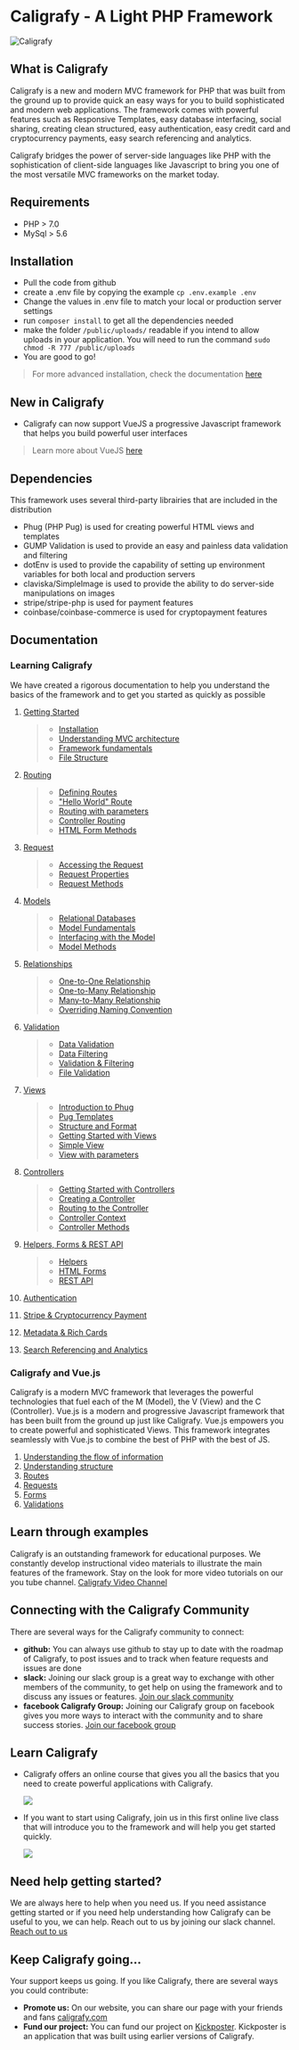 # Caligrafy - A Light PHP Framework
![Caligrafy](https://caligrafy.com/public/images/resources/banner_white.png)

## What is Caligrafy

Caligrafy is a new and modern MVC framework for PHP that was built from the ground up to provide quick an easy ways for you to build sophisticated and modern web applications. The framework comes with powerful features such as Responsive Templates, easy database interfacing, social sharing, creating clean structured, easy authentication, easy credit card and cryptocurrency payments, easy search referencing and analytics.

Caligrafy bridges the power of server-side languages like PHP with the sophistication of client-side languages like Javascript to bring you one of the most versatile MVC frameworks on the market today.


## Requirements
+ PHP > 7.0
+ MySql > 5.6


## Installation
+ Pull the code from github
+ create a .env file by copying the example `cp .env.example .env`
+ Change the values in .env file to match your local or production server settings
+ run `composer install` to get all the dependencies needed
+ make the folder `/public/uploads/` readable if you intend to allow uploads in your application. You will need to run the command `sudo chmod -R 777 /public/uploads`
+ You are good to go!

> For more advanced installation, check the documentation [here](https://github.com/DoryAzar/mvc/wiki/1.-Getting-Started)

## New in Caligrafy
+ Caligrafy can now support VueJS a progressive Javascript framework that helps you build powerful user interfaces

> Learn more about VueJS [here](https://vuejs.org/)


## Dependencies

This framework uses several third-party librairies that are included in the distribution
+ Phug (PHP Pug) is used for creating powerful HTML views and templates
+ GUMP Validation is used to provide an easy and painless data validation and filtering
+ dotEnv is used to provide the capability of setting up environment variables for both local and production servers
+ claviska/SimpleImage is used to provide the ability to do server-side manipulations on images
+ stripe/stripe-php is used for payment features
+ coinbase/coinbase-commerce is used for cryptopayment features


## Documentation

### Learning Caligrafy

We have created a rigorous documentation to help you understand the basics of the framework and to get you started as quickly as possible

1. [Getting Started](https://github.com/DoryAzar/mvc/wiki/1.-Getting-Started)
    > + [Installation](https://github.com/DoryAzar/mvc/wiki/1.-Getting-Started)
    > + [Understanding MVC architecture](https://github.com/DoryAzar/mvc/wiki/1.-Getting-Started#architecture)
    > + [Framework fundamentals](https://github.com/DoryAzar/mvc/wiki/1.-Getting-Started#fundamentals)
    > + [File Structure](https://github.com/DoryAzar/mvc/wiki/1.-Getting-Started#filestructure)

2. [Routing](https://github.com/DoryAzar/mvc/wiki/2.-Routing)
    > + [Defining Routes](https://github.com/DoryAzar/mvc/wiki/2.-Routing#definingroutes)
    > + ["Hello World" Route](https://github.com/DoryAzar/mvc/wiki/2.-Routing#basicroute)
    > + [Routing with parameters](https://github.com/DoryAzar/mvc/wiki/2.-Routing#parameterroute)
    > + [Controller Routing](https://github.com/DoryAzar/mvc/wiki/2.-Routing#controllerroute)
    > + [HTML Form Methods](https://github.com/DoryAzar/mvc/wiki/2.-Routing#htmlformmethods)
    
3. [Request](https://github.com/DoryAzar/mvc/wiki/3.-Request)
    > + [Accessing the Request](https://github.com/DoryAzar/mvc/wiki/3.-Request#accessrequest)
    > + [Request Properties](https://github.com/DoryAzar/mvc/wiki/3.-Request#requestproperties)
    > + [Request Methods](https://github.com/DoryAzar/mvc/wiki/3.-Request#requestmethods)

4. [Models](https://github.com/DoryAzar/mvc/wiki/4.-Models)
    > + [Relational Databases](https://github.com/DoryAzar/mvc/wiki/4.-Models)
    > + [Model Fundamentals](https://github.com/DoryAzar/mvc/wiki/4.-Models#modelfundamentals)
    > + [Interfacing with the Model](https://github.com/DoryAzar/mvc/wiki/4.-Models#modelfundamentals)
    > + [Model Methods](https://github.com/DoryAzar/mvc/wiki/4.-Models#modelmethods)
5. [Relationships](https://github.com/DoryAzar/mvc/wiki/5.-Relationships)
    > + [One-to-One Relationship](https://github.com/DoryAzar/mvc/wiki/5.-Relationships)
    > + [One-to-Many Relationship](https://github.com/DoryAzar/mvc/wiki/5.-Relationships#onetomany)
    > + [Many-to-Many Relationship](https://github.com/DoryAzar/mvc/wiki/5.-Relationships#manytomany)
    > + [Overriding Naming Convention](https://github.com/DoryAzar/mvc/wiki/5.-Relationships#override)
6. [Validation](https://github.com/DoryAzar/mvc/wiki/6.-Validation)
    > + [Data Validation](https://github.com/DoryAzar/mvc/wiki/6.-Validation#validation)
    > + [Data Filtering](https://github.com/DoryAzar/mvc/wiki/6.-Validation#filter)
    > + [Validation & Filtering](https://github.com/DoryAzar/mvc/wiki/6.-Validation#validationandfiltering)
    > + [File Validation](https://github.com/DoryAzar/mvc/wiki/6.-Validation#filevalidation)
7. [Views](https://github.com/DoryAzar/mvc/wiki/7.-Views)
    > + [Introduction to Phug](https://github.com/DoryAzar/mvc/wiki/7.-Views#introduction)
    > + [Pug Templates](https://github.com/DoryAzar/mvc/wiki/7.-Views#templates)
    > + [Structure and Format](https://github.com/DoryAzar/mvc/wiki/7.-Views#structure)
    > + [Getting Started with Views](https://github.com/DoryAzar/mvc/wiki/7.-Views#viewsstartup)
    > + [Simple View](https://github.com/DoryAzar/mvc/wiki/7.-Views#simpleview)
    > + [View with parameters](https://github.com/DoryAzar/mvc/wiki/7.-Views#parameterview)
8. [Controllers](https://github.com/DoryAzar/mvc/wiki/8.-Controllers)
    > + [Getting Started with Controllers](https://github.com/DoryAzar/mvc/wiki/8.-Controllers)
    > + [Creating a Controller](https://github.com/DoryAzar/mvc/wiki/8.-Controllers#createcontroller)
    > + [Routing to the Controller](https://github.com/DoryAzar/mvc/wiki/8.-Controllers#controllerrouting)
    > + [Controller Context](https://github.com/DoryAzar/mvc/wiki/8.-Controllers#controllercontext)
    > + [Controller Methods](https://github.com/DoryAzar/mvc/wiki/8.-Controllers#controllermethods)
9. [Helpers, Forms & REST API](https://github.com/DoryAzar/mvc/wiki/9.-Helpers-,-Forms-&-REST-API)
    > + [Helpers](https://github.com/DoryAzar/mvc/wiki/9.-Helpers-,-Forms-&-REST-API#helpers)
    > + [HTML Forms](https://github.com/DoryAzar/mvc/wiki/9.-Helpers-,-Forms-&-REST-API#forms)
    > + [REST API](https://github.com/DoryAzar/mvc/wiki/9.-Helpers-,-Forms-&-REST-API#restapi)
10. [Authentication](https://github.com/DoryAzar/mvc/wiki/9.1-Authentication)
11. [Stripe & Cryptocurrency Payment](https://github.com/DoryAzar/caligrafy/wiki/9.2-Stripe-&-Cryptocurrency-Payment)
12. [Metadata & Rich Cards](https://github.com/DoryAzar/mvc/wiki/9.3-Metadata-&-Social-Rich-Cards)
13. [Search Referencing and Analytics](https://github.com/DoryAzar/caligrafy/wiki/9.4-Search-Referencing-and-Analytics)

### Caligrafy and Vue.js

Caligrafy is a modern MVC framework that leverages the powerful technologies that fuel each of the M (Model), the V (View) and the C (Controller). Vue.js is a modern and progressive Javascript framework that has been built from the  ground up just like Caligrafy. Vue.js empowers you to create powerful and sophisticated Views. 
This framework integrates seamlessly with Vue.js to combine the best of PHP with the best of JS.

1. [Understanding the flow of information](https://github.com/DoryAzar/caligrafy/wiki/9.7-Understanding-the-flow-of-information)
2. [Understanding structure](https://github.com/DoryAzar/caligrafy/wiki/9.7.1-Understanding-the-structure)
3. [Routes](https://github.com/DoryAzar/caligrafy/wiki/9.7.2-Routes)
3. [Requests](https://github.com/DoryAzar/caligrafy/wiki/9.7.3-Requests)
4. [Forms](https://github.com/DoryAzar/caligrafy/wiki/9.7.4-Forms)
5. [Validations](https://github.com/DoryAzar/caligrafy/wiki/9.7.5-Validations)
    
## Learn through examples
Caligrafy is an outstanding framework for educational purposes. We constantly develop instructional video materials to illustrate the main features of the framework. Stay on the look for more video tutorials on our you tube channel.
[Caligrafy Video Channel](https://www.youtube.com/channel/UCo0ZZbiHVGlF9lFWFpVhG8g)
    
## Connecting with the Caligrafy Community
There are several ways for the Caligrafy community to connect:
+ **github:** You can always use github to stay up to date with the roadmap of Caligrafy, to post issues and to track when feature requests and issues are done
+ **slack:** Joining our slack group is a great way to exchange with other members of the community, to get help on using the framework and to discuss any issues or features.
[Join our slack community](https://join.slack.com/t/caligrafy/shared_invite/enQtNjI4OTQwOTk0NTM0LWMyMmJiODI5M2E2ZTI5MjEwM2E3MTM2NWRkMWJjOTc3NmU4ZmY2ZjRiN2ZkMmE2YmE1YjhkZTRmNmI5MzE5Yzc)
+ **facebook Caligrafy Group:** Joining our Caligrafy group on facebook gives you more ways to interact with the community and to share success stories. 
[Join our facebook group](https://www.facebook.com/groups/caligrafy/)

## Learn Caligrafy

+ Caligrafy offers an online course that gives you all the basics that you need to create powerful applications with Caligrafy.


    [![](https://caligrafy.com/public/images/resources/viewcourse.png)](https://www.udemy.com/caligrafy/)



+ If you want to start using Caligrafy, join us in this first online live class that will introduce you to the framework and will help you get started quickly.
    
    
    [![](https://caligrafy.com/public/images/resources/joinevent.png)](https://www.eventbrite.com/e/learn-php-using-caligrafy-tickets-62056781504?utm-medium=discovery&utm-campaign=social&utm-content=attendeeshare&aff=escb&utm-source=cp&utm-term=listing)

## Need help getting started?
We are always here to help when you need us. If you need assistance getting started or if you need help understanding how Caligrafy can be useful to you, we can help. Reach out to us by joining our slack channel.
[Reach out to us](https://join.slack.com/t/caligrafy/shared_invite/enQtNjI4OTQwOTk0NTM0LWMyMmJiODI5M2E2ZTI5MjEwM2E3MTM2NWRkMWJjOTc3NmU4ZmY2ZjRiN2ZkMmE2YmE1YjhkZTRmNmI5MzE5Yzc)

## Keep Caligrafy going...
Your support keeps us going. If you like Caligrafy, there are several ways you could contribute:
+ **Promote us:** On our website, you can share our page with your friends and fans [caligrafy.com](https://caligrafy.com)
+ **Fund our project:** You can fund our project on [Kickposter](https://kickposter.us/kickposter/project/index.php?email=bVVCOHhURXQ0RjhFd1hTUjBVeGR0Umh6LzVucm80NHNDckNQdGI3Rkp3bz0=&postcart_id=a3pQM0c3UlFoZVdUK00zL1RhSjU3Zz09). Kickposter is an application that was built using earlier versions of Caligrafy. 
